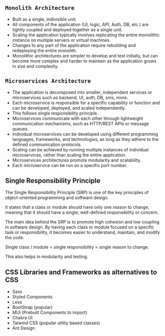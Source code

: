 ## `Monolith Architecture`

- Built as a single, indivisible unit.
- All components of the application (UI, logic, API, Auth, DB, etc.) are tightly coupled and deployed together as a single unit.
- Scaling the application typically involves replicating the entire monolithic instance on multiple servers or virtual machines.
- Changes to any part of the application require rebuilding and redeploying the entire monolith.
- Monolithic architectures are simpler to develop and test initially, but can become more complex and harder to maintain as the application grows in size and complexity.

## `Microservices Architecture`

- The application is decomposed into smaller, independent services or microservices such as backend, UI, auth, DB, sms, more.
- Each microservice is responsible for a specific capability or function and can be developed, deployed, and scaled independently.
- This follows single responsibility principle.
- Microservices communicate with each other through lightweight communication mechanisms, such as HTTP/REST APIs or message queues.
- Individual microservices can be developed using different programming languages, frameworks, and technologies, as long as they adhere to the defined communication protocols.
- Scaling can be achieved by running multiple instances of individual microservices, rather than scaling the entire application.
- Microservices architectures promote modularity and scalability.
- Each microservice can be run on a specific port number.

## Single Responsibility Principle

The Single Responsibility Principle (SRP) is one of the key principles of object-oriented programming and software design.

It states that a class or module should have only one reason to change, meaning that it should have a single, well-defined responsibility or concern.

The main idea behind the SRP is to promote high cohesion and low coupling in software design. By having each class or module focused on a specific task or responsibility, it becomes easier to understand, maintain, and modify the code.

Single class / module = single responsibility = single reason to change.

This also helps in modularity and testing.

## CSS Libraries and Frameworks as alternatives to CSS

- Sass
- Styled Components
- Less
- BootStrap (popular)
- MUI (Prebuilt Components to import)
- Chakra UI 
- Taiwind CSS (popular utility based classes)
- Ant Design